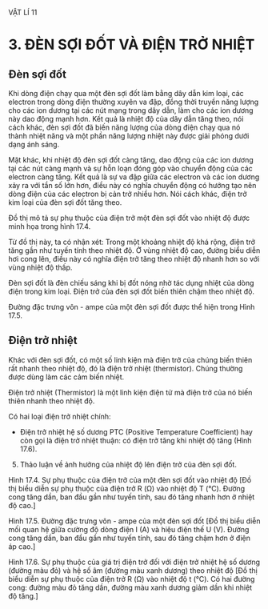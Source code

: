 VẬT LÍ 11

# 3. ĐÈN SỢI ĐỐT VÀ ĐIỆN TRỞ NHIỆT

## Đèn sợi đốt

Khi dòng điện chạy qua một đèn sợi đốt làm bằng dây dẫn kim loại, các electron trong dòng điện thường xuyên va đập, đồng thời truyền năng lượng cho các ion dương tại các nút mạng trong dây dẫn, làm cho các ion dương này dao động mạnh hơn. Kết quả là nhiệt độ của dây dẫn tăng theo, nói cách khác, đèn sợi đốt đã biến năng lượng của dòng điện chạy qua nó thành nhiệt năng và một phần năng lượng nhiệt này được giải phóng dưới dạng ánh sáng.

Mặt khác, khi nhiệt độ đèn sợi đốt càng tăng, dao động của các ion dương tại các nút càng mạnh và sự hỗn loạn đóng góp vào chuyển động của các electron càng tăng. Kết quả là sự va đập giữa các electron và các ion dương xảy ra với tần số lớn hơn, điều này có nghĩa chuyển động có hướng tạo nên dòng điện của các electron bị cản trở nhiều hơn. Nói cách khác, điện trở kim loại của đèn sợi đốt tăng theo.

Đồ thị mô tả sự phụ thuộc của điện trở một đèn sợi đốt vào nhiệt độ được minh họa trong hình 17.4.

Từ đồ thị này, ta có nhận xét: Trong một khoảng nhiệt độ khá rộng, điện trở tăng gần như tuyến tính theo nhiệt độ. Ở vùng nhiệt độ cao, đường biểu diễn hơi cong lên, điều này có nghĩa điện trở tăng theo nhiệt độ nhanh hơn so với vùng nhiệt độ thấp.

Đèn sợi đốt là đèn chiếu sáng khi bị đốt nóng nhờ tác dụng nhiệt của dòng điện trong kim loại. Điện trở của đèn sợi đốt biến thiên chậm theo nhiệt độ.

Đường đặc trưng vôn - ampe của một đèn sợi đốt được thể hiện trong Hình 17.5.

## Điện trở nhiệt

Khác với đèn sợi đốt, có một số linh kiện mà điện trở của chúng biến thiên rất nhanh theo nhiệt độ, đó là điện trở nhiệt (thermistor). Chúng thường được dùng làm các cảm biến nhiệt.

Điện trở nhiệt (Thermistor) là một linh kiện điện tử mà điện trở của nó biến thiên nhanh theo nhiệt độ.

Có hai loại điện trở nhiệt chính:

- Điện trở nhiệt hệ số dương PTC (Positive Temperature Coefficient) hay còn gọi là điện trở nhiệt thuận: có điện trở tăng khi nhiệt độ tăng (Hình 17.6).

5. Thảo luận về ảnh hưởng của nhiệt độ lên điện trở của đèn sợi đốt.

Hình 17.4. Sự phụ thuộc của điện trở của một đèn sợi đốt vào nhiệt độ
[Đồ thị biểu diễn sự phụ thuộc của điện trở R (Ω) vào nhiệt độ T (°C). Đường cong tăng dần, ban đầu gần như tuyến tính, sau đó tăng nhanh hơn ở nhiệt độ cao.]

Hình 17.5. Đường đặc trưng vôn - ampe của một đèn sợi đốt
[Đồ thị biểu diễn mối quan hệ giữa cường độ dòng điện I (A) và hiệu điện thế U (V). Đường cong tăng dần, ban đầu gần như tuyến tính, sau đó tăng chậm hơn ở điện áp cao.]

Hình 17.6. Sự phụ thuộc của giá trị điện trở đối với điện trở nhiệt hệ số dương (đường màu đỏ) và hệ số âm (đường màu xanh dương) theo nhiệt độ
[Đồ thị biểu diễn sự phụ thuộc của điện trở R (Ω) vào nhiệt độ t (°C). Có hai đường cong: đường màu đỏ tăng dần, đường màu xanh dương giảm dần khi nhiệt độ tăng.]